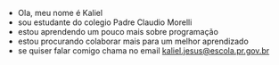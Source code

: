 - Ola, meu nome é Kaliel 
- sou estudante do colegio Padre Claudio Morelli
- estou aprendendo um pouco mais sobre programação 
- estou procurando colaborar mais para um melhor aprendizado
- se quiser falar comigo chama no email kaliel.jesus@escola.pr.gov.br



